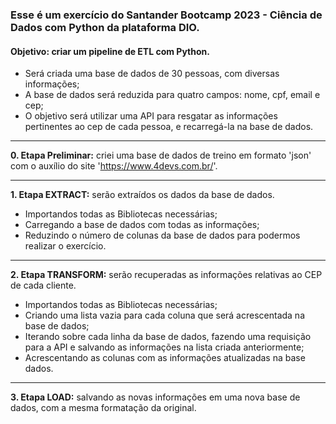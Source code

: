 ### Esse é um exercício do Santander Bootcamp 2023 - Ciência de Dados com Python da plataforma DIO. <br>
#### Objetivo: criar um pipeline de ETL com Python.
- Será criada uma base de dados de 30 pessoas, com diversas informações;
- A base de dados será reduzida para quatro campos: nome, cpf, email e cep;
- O objetivo será utilizar uma API para resgatar as informações pertinentes ao cep de cada pessoa, e recarregá-la na base de dados.<br>
---

**0. Etapa Preliminar:** criei uma base de dados de treino em formato 'json' com o auxílio do site 'https://www.4devs.com.br/'.

---
**1. Etapa EXTRACT:** serão extraídos os dados da base de dados.

- Importandos todas as Bibliotecas necessárias;
- Carregando a base de dados com todas as informações;
- Reduzindo o número de colunas da base de dados para podermos realizar o exercício.
---
**2. Etapa TRANSFORM:** serão recuperadas as informações relativas ao CEP de cada cliente.

- Importandos todas as Bibliotecas necessárias;
- Criando uma lista vazia para cada coluna que será acrescentada na base de dados;
- Iterando sobre cada linha da base de dados, fazendo uma requisição para a API e salvando as informações na lista criada anteriormente;
- Acrescentando as colunas com as informações atualizadas na base dados.
---
**3. Etapa LOAD:** salvando as novas informações em uma nova base de dados, com a mesma formatação da original.
